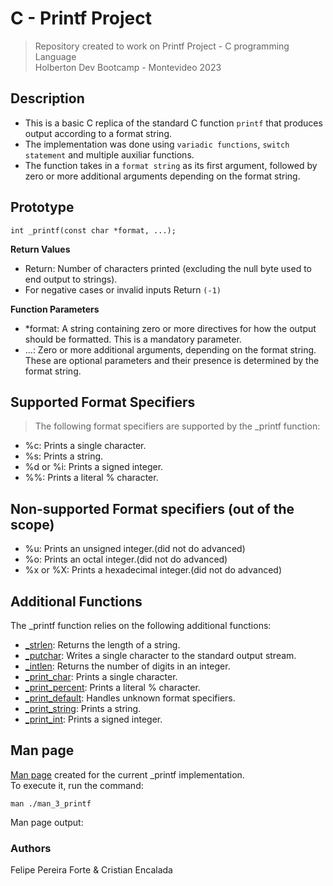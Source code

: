 # C - Printf Project
> Repository created to work on Printf Project - C programming Language <br>
Holberton Dev Bootcamp - Montevideo 2023

## Description

- This is a basic C replica of the standard C function ``printf`` that produces output according to a format string. <br>
- The implementation was done using ``variadic functions``, ``switch statement`` and multiple auxiliar functions.
- The function takes in a ``format string`` as its first argument, followed by zero or more additional arguments depending on the format string.

## Prototype

``int _printf(const char *format, ...);``

**Return Values**<br>

- Return: Number of characters printed (excluding the null byte used to end output to strings).
- For negative cases or invalid inputs Return ``(-1)``

**Function Parameters**<br>

- *format: A string containing zero or more directives for how the output should be formatted. This is a mandatory parameter.
- ...: Zero or more additional arguments, depending on the format string. These are optional parameters and their presence is determined by the format string.

## Supported Format Specifiers

> The following format specifiers are supported by the _printf function:

- %c: Prints a single character.
- %s: Prints a string.
- %d or %i: Prints a signed integer.
- %%: Prints a literal % character.
   
## Non-supported Format specifiers (out of the scope)

- %u: Prints an unsigned integer.(did not do advanced)
- %o: Prints an octal integer.(did not do advanced)
- %x or %X: Prints a hexadecimal integer.(did not do advanced)

## Additional Functions

The _printf function relies on the following additional functions: <br>

- [_strlen](https://github.com/cristian-encalada/holbertonschool-printf/blob/master/_strlen.c): Returns the length of a string.
- [_putchar](https://github.com/cristian-encalada/holbertonschool-printf/blob/master/_putchar.c): Writes a single character to the standard output stream.
- [_intlen](https://github.com/cristian-encalada/holbertonschool-printf/blob/master/_intlen.c): Returns the number of digits in an integer.
- [_print_char](https://github.com/cristian-encalada/holbertonschool-printf/blob/master/_print_char.c): Prints a single character.
- [_print_percent](https://github.com/cristian-encalada/holbertonschool-printf/blob/master/_print_percent.c): Prints a literal % character.
- [_print_default](https://github.com/cristian-encalada/holbertonschool-printf/blob/master/_print_default.c): Handles unknown format specifiers.
- [_print_string](https://github.com/cristian-encalada/holbertonschool-printf/blob/master/_print_string.c): Prints a string.
- [_print_int](https://github.com/cristian-encalada/holbertonschool-printf/blob/master/_print_int.c): Prints a signed integer.

## Man page

[Man page](https://github.com/cristian-encalada/holbertonschool-printf/blob/master/man_3_printf) created for the current _printf implementation. <br>
To execute it, run the command:
```
man ./man_3_printf
```
Man page output:
### Authors
Felipe Pereira Forte & Cristian Encalada
